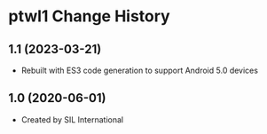 ptwl1 Change History
====================

1.1 (2023-03-21)
----------------
* Rebuilt with ES3 code generation to support Android 5.0 devices

1.0 (2020-06-01)
----------------
* Created by SIL International
